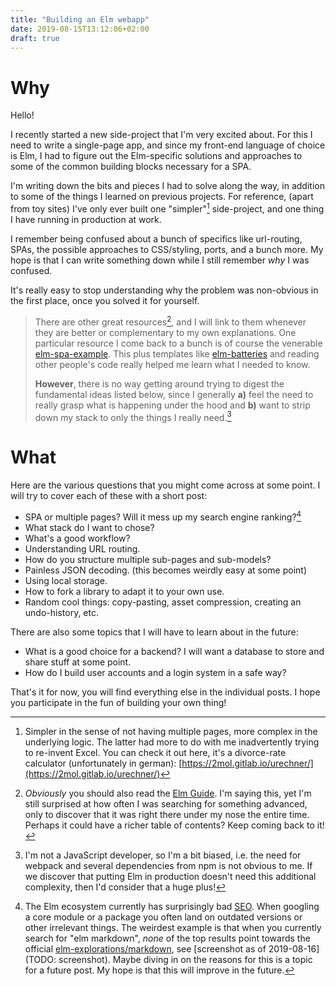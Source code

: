```yaml
---
title: "Building an Elm webapp"
date: 2019-08-15T13:12:06+02:00
draft: true
---
```


# Why

Hello!

I recently started a new side-project that I'm very excited about. For this I need to write a single-page app, and since my front-end language of choice is Elm, I had to figure out the Elm-specific solutions and approaches to some of the common building blocks necessary for a SPA.

I'm writing down the bits and pieces I had to solve along the way, in addition to some of the things I learned on previous projects. For reference, (apart from toy sites) I've only ever built one "simpler"[^1] side-project, and one thing I have running in production at work.

I remember being confused about a bunch of specifics like url-routing, SPAs, the possible approaches to CSS/styling, ports, and a bunch more. My hope is that I can write something down while I still remember _why_ I was confused.

It's really easy to stop understanding why the problem was non-obvious in the first place, once you solved it for yourself.

> There are other great resources[^2], and I will link to them whenever they are better or complementary to my own explanations. One particular resource I come back to a bunch is of course the venerable [elm-spa-example](https://github.com/rtfeldman/elm-spa-example). This plus templates like [elm-batteries](https://github.com/cedricss/elm-batteries) and reading other people's code really helped me learn what I needed to know.
>
> **However**, there is no way getting around trying to digest the fundamental ideas listed below, since I generally **a)** feel the need to really grasp what is happening under the hood and **b)** want to strip down my stack to only the things I really need.[^3]

# What

Here are the various questions that you might come across at some point. I will try to cover each of these with a short post:

- SPA or multiple pages? Will it mess up my search engine ranking?[^4]
- What stack do I want to chose?
- What's a good workflow?
- Understanding URL routing.
- How do you structure multiple sub-pages and sub-models?
- Painless JSON decoding. (this becomes weirdly easy at some point)
- Using local storage.
- How to fork a library to adapt it to your own use.
- Random cool things: copy-pasting, asset compression, creating an undo-history, etc.

There are also some topics that I will have to learn about in the future:

- What is a good choice for a backend? I will want a database to store and share stuff at some point.
- How do I build user accounts and a login system in a safe way?

That's it for now, you will find everything else in the individual posts. I hope you participate in the fun of building your own thing!


[^1]: Simpler in the sense of not having multiple pages, more complex in the underlying logic. The latter had more to do with me inadvertently trying to re-invent Excel. You can check it out here, it's a divorce-rate calculator (unfortunately in german): [https://2mol.gitlab.io/urechner/](https://2mol.gitlab.io/urechner/)

[^2]: *Obviously* you should also read the [Elm Guide](https://guide.elm-lang.org/). I'm saying this, yet I'm still surprised at how often I was searching for something advanced, only to discover that it was right there under my nose the entire time. Perhaps it could have a richer table of contents? Keep coming back to it!

[^3]: I'm not a JavaScript developer, so I'm a bit biased, i.e. the need for webpack and several dependencies from npm is not obvious to me. If we discover that putting Elm in production doesn't need this additional complexity, then I'd consider that a huge plus!

[^4]: The Elm ecosystem currently has surprisingly bad [SEO](https://en.wikipedia.org/wiki/Search_engine_optimization). When googling a core module or a package you often land on outdated versions or other irrelevant things. The weirdest example is that when you currently search for "elm markdown", _none_ of the top results point towards the official [elm-explorations/markdown](https://github.com/elm-explorations/markdown), see [screenshot as of 2019-08-16](TODO: screenshot). Maybe diving in on the reasons for this is a topic for a future post. My hope is that this will improve in the future.
